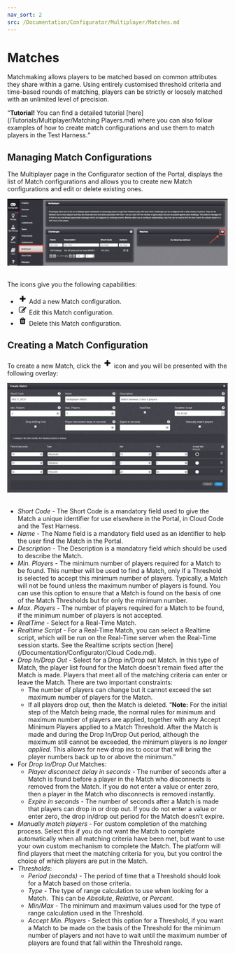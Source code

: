 ```yaml
---
nav_sort: 2
src: /Documentation/Configurator/Multiplayer/Matches.md
---
```


# Matches

Matchmaking allows players to be matched based on common attributes they share within a game. Using entirely customised threshold criteria and time-based rounds of matching, players can be strictly or loosely matched with an unlimited level of precision.

<q>**Tutorial!** You can find a detailed tutorial [here](/Tutorials/Multiplayer/Matching Players.md) where you can also follow examples of how to create match configurations and use them to match players in the Test Harness.</q>

## Managing Match Configurations

The Multiplayer page in the Configurator section of the Portal, displays the list of Match configurations and allows you to create new Match configurations and edit or delete existing ones.

![](img/Matches/1.png)  

The icons give you the following capabilities:

  * ![](/img/fa/plus.png) Add a new Match configuration.
  * ![](/img/fa/edit.png) Edit this Match configuration.
  * ![](/img/fa/trash.png) Delete this Match configuration.

## Creating a Match Configuration

To create a new Match, click the ![](/img/fa/plus.png) icon and you will be presented with the following overlay:

 ![](img/Matches/3.png)    

  * *Short Code* \- The Short Code is a mandatory field used to give the Match a unique identifier for use elsewhere in the Portal, in Cloud Code and the Test Harness.
  * *Name* \- The Name field is a mandatory field used as an identifier to help the user find the Match in the Portal.
  * *Description* \- The Description is a mandatory field which should be used to describe the Match.
  * *Min. Players* \- The minimum number of players required for a Match to be found. This number will be used to find a Match, only if a Threshold is selected to accept this minimum number of players. Typically, a Match will not be found unless the maximum number of players is found. You can use this option to ensure that a Match is found on the basis of one of the Match Thresholds but for only the minimum number.
  * *Max. Players* \- The number of players required for a Match to be found, if the minimum number of players is not accepted.
  * *RealTime* \- Select for a Real-Time Match.
  * *Realtime Script* \- For a Real-Time Match, you can select a Realtime script, which will be run on the Real-Time server when the Real-Time session starts. See the Realtime scripts section [here](/Documentation/Configurator/Cloud Code.md).
  * *Drop In/Drop Out* \- Select for a Drop in/Drop out Match. In this type of Match, the player list found for the Match doesn't remain fixed after the Match is made. Players that meet all of the matching criteria can enter or leave the Match. There are two important constraints:
    * The number of players can change but it cannot exceed the set maximum number of players for the Match.
    * If all players drop out, then the Match is deleted.
  <q>**Note:** For the initial step of the Match being made, the normal rules for minimum and maximum number of players are applied, together with any Accept Minimum Players applied to a Match Threshold. After the Match is made and during the Drop In/Drop Out period, although the maximum still cannot be exceeded, the minimum players is *no longer applied*. This allows for new drop ins to occur that will bring the player numbers back up to or above the minimum.</q>
  * For *Drop In/Drop Out* Matches:
    * *Player disconnect delay in seconds* \- The number of seconds after a Match is found before a player in the Match who disconnects is removed from the Match. If you do not enter a value or enter zero, then a player in the Match who disconnects is removed instantly.
    * *Expire in seconds* \- The number of seconds after a Match is made that players can drop in or drop out. If you do not enter a value or enter zero, the drop in/drop out period for the Match doesn't expire.
  * *Manually match players* \- For custom completion of the matching process. Select this if you do not want the Match to complete automatically when all matching criteria have been met, but want to use your own custom mechanism to complete the Match. The platform will find players that meet the matching criteria for you, but you control the choice of which players are put in the Match.
  * *Thresholds*:
    * *Period (seconds)* \- The period of time that a Threshold should look for a Match based on those criteria.
    * *Type* \- The type of range calculation to use when looking for a Match.  This can be *Absolute*, *Relative*, or *Percent*.
    * *Min/Max* \- The minimum and maximum values used for the type of range calculation used in the Threshold.
    * *Accept Min. Players* \- Select this option for a Threshold, if you want a Match to be made on the basis of the Threshold for the minimum number of players and not have to wait until the maximum number of players are found that fall within the Threshold range.
